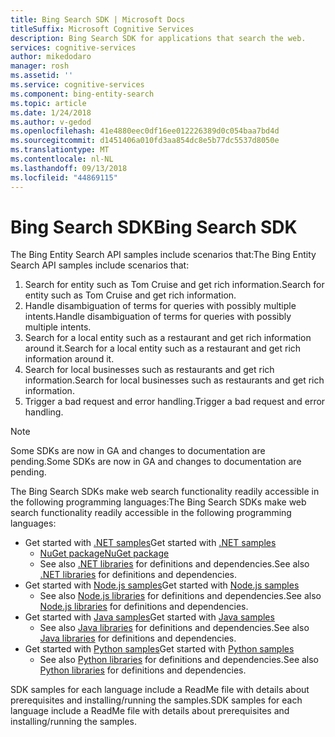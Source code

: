 ```yaml
---
title: Bing Search SDK | Microsoft Docs
titleSuffix: Microsoft Cognitive Services
description: Bing Search SDK for applications that search the web.
services: cognitive-services
author: mikedodaro
manager: rosh
ms.assetid: ''
ms.service: cognitive-services
ms.component: bing-entity-search
ms.topic: article
ms.date: 1/24/2018
ms.author: v-gedod
ms.openlocfilehash: 41e4880eec0df16ee012226389d0c054baa7bd4d
ms.sourcegitcommit: d1451406a010fd3aa854dc8e5b77dc5537d8050e
ms.translationtype: MT
ms.contentlocale: nl-NL
ms.lasthandoff: 09/13/2018
ms.locfileid: "44869115"
---
```

# <a name="bing-search-sdk"></a><span data-ttu-id="5bcb5-103">Bing Search SDK</span><span class="sxs-lookup"><span data-stu-id="5bcb5-103">Bing Search SDK</span></span>
<span data-ttu-id="5bcb5-104">The Bing Entity Search API samples include scenarios that:</span><span class="sxs-lookup"><span data-stu-id="5bcb5-104">The Bing Entity Search API samples include scenarios that:</span></span>
1.  <span data-ttu-id="5bcb5-105">Search for entity such as Tom Cruise and get rich information.</span><span class="sxs-lookup"><span data-stu-id="5bcb5-105">Search for entity such as Tom Cruise and get rich information.</span></span>
2.  <span data-ttu-id="5bcb5-106">Handle disambiguation of terms for queries with possibly multiple intents.</span><span class="sxs-lookup"><span data-stu-id="5bcb5-106">Handle disambiguation of terms for queries with possibly multiple intents.</span></span>
3.  <span data-ttu-id="5bcb5-107">Search for a local entity such as a restaurant and get rich information around it.</span><span class="sxs-lookup"><span data-stu-id="5bcb5-107">Search for a local entity such as a restaurant and get rich information around it.</span></span>
4.  <span data-ttu-id="5bcb5-108">Search for local businesses such as restaurants and get rich information.</span><span class="sxs-lookup"><span data-stu-id="5bcb5-108">Search for local businesses such as restaurants and get rich information.</span></span>
5.  <span data-ttu-id="5bcb5-109">Trigger a bad request and error handling.</span><span class="sxs-lookup"><span data-stu-id="5bcb5-109">Trigger a bad request and error handling.</span></span>

> [!NOTE] 
> <span data-ttu-id="5bcb5-110">Some SDKs are now in GA and changes to documentation are pending.</span><span class="sxs-lookup"><span data-stu-id="5bcb5-110">Some SDKs are now in GA and changes to documentation are pending.</span></span> 

<span data-ttu-id="5bcb5-111">The Bing Search SDKs make web search functionality readily accessible in the following programming languages:</span><span class="sxs-lookup"><span data-stu-id="5bcb5-111">The Bing Search SDKs make web search functionality readily accessible in the following programming languages:</span></span>
* <span data-ttu-id="5bcb5-112">Get started with [.NET samples](https://github.com/Azure-Samples/cognitive-services-dotnet-sdk-samples/tree/master/BingSearchv7)</span><span class="sxs-lookup"><span data-stu-id="5bcb5-112">Get started with [.NET samples](https://github.com/Azure-Samples/cognitive-services-dotnet-sdk-samples/tree/master/BingSearchv7)</span></span> 
    * [<span data-ttu-id="5bcb5-113">NuGet package</span><span class="sxs-lookup"><span data-stu-id="5bcb5-113">NuGet package</span></span>](https://www.nuget.org/packages/Microsoft.Azure.CognitiveServices.Search.EntitySearch/1.2.0)
    * <span data-ttu-id="5bcb5-114">See also [.NET libraries](https://github.com/Azure/azure-sdk-for-net/tree/psSdkJson6/src/SDKs/CognitiveServices/dataPlane/Search/BingEntitySearch) for definitions and dependencies.</span><span class="sxs-lookup"><span data-stu-id="5bcb5-114">See also [.NET libraries](https://github.com/Azure/azure-sdk-for-net/tree/psSdkJson6/src/SDKs/CognitiveServices/dataPlane/Search/BingEntitySearch) for definitions and dependencies.</span></span>
* <span data-ttu-id="5bcb5-115">Get started with [Node.js samples](https://github.com/Azure-Samples/cognitive-services-node-sdk-samples)</span><span class="sxs-lookup"><span data-stu-id="5bcb5-115">Get started with [Node.js samples](https://github.com/Azure-Samples/cognitive-services-node-sdk-samples)</span></span> 
    * <span data-ttu-id="5bcb5-116">See also [Node.js libraries](https://github.com/Azure/azure-sdk-for-node/tree/master/lib/services/entitySearch) for definitions and dependencies.</span><span class="sxs-lookup"><span data-stu-id="5bcb5-116">See also [Node.js libraries](https://github.com/Azure/azure-sdk-for-node/tree/master/lib/services/entitySearch) for definitions and dependencies.</span></span>
* <span data-ttu-id="5bcb5-117">Get started with [Java samples](https://github.com/Azure-Samples/cognitive-services-java-sdk-samples)</span><span class="sxs-lookup"><span data-stu-id="5bcb5-117">Get started with [Java samples](https://github.com/Azure-Samples/cognitive-services-java-sdk-samples)</span></span> 
    * <span data-ttu-id="5bcb5-118">See also [Java libraries](https://github.com/Azure/azure-sdk-for-java/tree/master/azure-cognitiveservices/search/bingentitysearch) for definitions and dependencies.</span><span class="sxs-lookup"><span data-stu-id="5bcb5-118">See also [Java libraries](https://github.com/Azure/azure-sdk-for-java/tree/master/azure-cognitiveservices/search/bingentitysearch) for definitions and dependencies.</span></span>
* <span data-ttu-id="5bcb5-119">Get started with [Python samples](https://github.com/Azure-Samples/cognitive-services-python-sdk-samples)</span><span class="sxs-lookup"><span data-stu-id="5bcb5-119">Get started with [Python samples](https://github.com/Azure-Samples/cognitive-services-python-sdk-samples)</span></span> 
    * <span data-ttu-id="5bcb5-120">See also [Python libraries](https://github.com/Azure/azure-sdk-for-python/tree/master/azure-cognitiveservices-search-entitysearch) for definitions and dependencies.</span><span class="sxs-lookup"><span data-stu-id="5bcb5-120">See also [Python libraries](https://github.com/Azure/azure-sdk-for-python/tree/master/azure-cognitiveservices-search-entitysearch) for definitions and dependencies.</span></span>

<span data-ttu-id="5bcb5-121">SDK samples for each language include a ReadMe file with details about prerequisites and installing/running the samples.</span><span class="sxs-lookup"><span data-stu-id="5bcb5-121">SDK samples for each language include a ReadMe file with details about prerequisites and installing/running the samples.</span></span>
